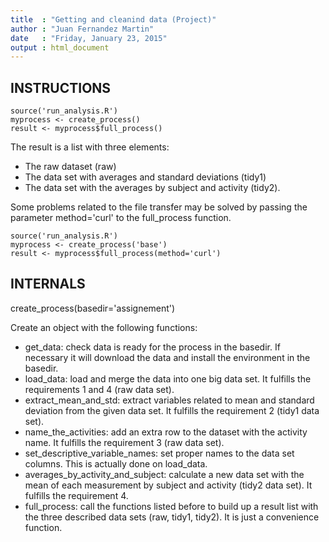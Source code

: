 ```yaml
---
title  : "Getting and cleanind data (Project)"
author : "Juan Fernandez Martin"
date   : "Friday, January 23, 2015"
output : html_document
---
```


INSTRUCTIONS
------------

```
source('run_analysis.R')
myprocess <- create_process()
result <- myprocess$full_process()
```

The result is a list with three elements:
* The raw dataset (raw)
* The data set with averages and standard deviations (tidy1)
* The data set with the averages by subject and activity (tidy2).

Some problems related to the file transfer may be solved by passing the
parameter method='curl' to the full_process function.

```
source('run_analysis.R')
myprocess <- create_process('base')
result <- myprocess$full_process(method='curl')
```

INTERNALS
---------

create_process(basedir='assignement')

Create an object with the following functions:

* get_data: check data is ready for the process in the basedir. If necessary it
  will download the data and install the environment in the basedir.
* load_data: load and merge the data into one big data set. It fulfills the
  requirements 1 and 4 (raw data set).
* extract_mean_and_std: extract variables related to mean and standard deviation
  from the given data set. It fulfills the requirement 2 (tidy1 data set).
* name_the_activities: add an extra row to the dataset with the activity name.
  It fulfills the requirement 3 (raw data set).
* set_descriptive_variable_names: set proper names to the data set columns. This
  is actually done on load_data.
* averages_by_activity_and_subject: calculate a new data set with the mean of
  each measurement by subject and activity (tidy2 data set). It fulfills the
  requirement 4.
* full_process: call the functions listed before to build up a result list with
  the three described data sets (raw, tidy1, tidy2). It is just a convenience
  function.
